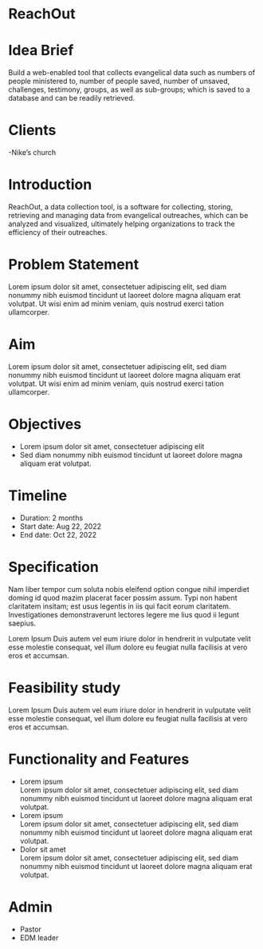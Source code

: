 # ReachOut

# Idea Brief 

Build a web-enabled tool that collects evangelical data such as numbers of people ministered to, number of people saved, number of unsaved, challenges, testimony, groups, as well as sub-groups; which is saved to a database and can be readily retrieved.

# Clients
-Nike’s church 

# Introduction

ReachOut, a data collection tool, is a software for collecting, storing, retrieving and managing data from evangelical outreaches, which can be analyzed and visualized, ultimately helping organizations to track the efficiency of their outreaches.

# Problem Statement
Lorem ipsum dolor sit amet, consectetuer adipiscing elit, sed diam nonummy nibh euismod tincidunt ut laoreet dolore magna aliquam erat volutpat. Ut wisi enim ad minim veniam, quis nostrud exerci tation ullamcorper.

# Aim
Lorem ipsum dolor sit amet, consectetuer adipiscing elit, sed diam nonummy nibh euismod tincidunt ut laoreet dolore magna aliquam erat volutpat. Ut wisi enim ad minim veniam, quis nostrud exerci tation ullamcorper.

# Objectives
* Lorem ipsum dolor sit amet, consectetuer adipiscing elit
* Sed diam nonummy nibh euismod tincidunt ut laoreet dolore magna aliquam erat volutpat.

# Timeline
* Duration: 2 months
* Start date: Aug 22, 2022
* End date: Oct 22, 2022

# Specification
Nam liber tempor cum soluta nobis eleifend option congue nihil imperdiet doming id quod mazim placerat facer possim assum. Typi non habent claritatem insitam; est usus legentis in iis qui facit eorum claritatem. Investigationes demonstraverunt lectores legere me lius quod ii legunt saepius.

Lorem Ipsum
Duis autem vel eum iriure dolor in hendrerit in vulputate velit esse molestie consequat, vel illum dolore eu feugiat nulla facilisis at vero eros et accumsan.

# Feasibility study
Lorem Ipsum
Duis autem vel eum iriure dolor in hendrerit in vulputate velit esse molestie consequat, vel illum dolore eu feugiat nulla facilisis at vero eros et accumsan.

# Functionality and Features
* Lorem ipsum</br>
Lorem ipsum dolor sit amet, consectetuer adipiscing elit, sed diam nonummy nibh euismod tincidunt ut laoreet dolore magna aliquam erat volutpat.
* Lorem ipsum</br>
Lorem ipsum dolor sit amet, consectetuer adipiscing elit, sed diam nonummy nibh euismod tincidunt ut laoreet dolore magna aliquam erat volutpat.
* Dolor sit amet</br>
Lorem ipsum dolor sit amet, consectetuer adipiscing elit, sed diam nonummy nibh euismod tincidunt ut laoreet dolore magna aliquam erat volutpat.

# Admin
* Pastor
* EDM leader

